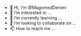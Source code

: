 - 👋 Hi, I’m @MagomedDeniev
- 👀 I’m interested in ...
- 🌱 I’m currently learning ...
- 💞️ I’m looking to collaborate on ...
- 📫 How to reach me ...

<!---
MagomedDeniev/MagomedDeniev is a ✨ special ✨ repository because its `README.md` (this file) appears on your GitHub profile.
You can click the Preview link to take a look at your changes.
--->

